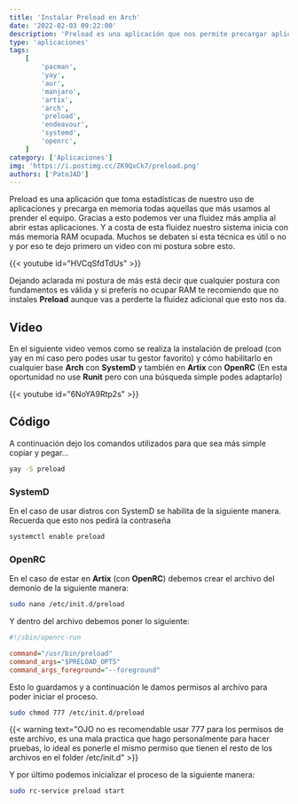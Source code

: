 ```yaml
---
title: 'Instalar Preload en Arch'
date: '2022-02-03 09:22:00'
description: 'Preload es una aplicación que nos permite precargar aplicaciones en la memoria RAM para aumentar la fluidez del sistema operativo aumentando a su vez el consumo de RAM durante el inicio.'
type: 'aplicaciones'
tags:
    [
        'pacman',
        'yay',
        'aur',
        'manjaro',
        'artix',
        'arch',
        'preload',
        'endeavour',
        'systemd',
        'openrc',
    ]
category: ['Aplicaciones']
img: 'https://i.postimg.cc/ZK9QxCk7/preload.png'
authors: ['PatoJAD']
---
```


Preload es una aplicación que toma estadísticas de nuestro uso de aplicaciones y precarga en memoria todas aquellas que más usamos al prender el equipo. Gracias a esto podemos ver una fluidez más amplia al abrir estas aplicaciones. Y a costa de esta fluidez nuestro sistema inicia con más memoria RAM ocupada. Muchos se debaten si esta técnica es útil o no y por eso te dejo primero un video con mi postura sobre esto.

{{< youtube id="HVCqSfdTdUs" >}}

Dejando aclarada mi postura de más está decir que cualquier postura con fundamentos es válida y si preferís no ocupar RAM te recomiendo que no instales **Preload** aunque vas a perderte la fluidez adicional que esto nos da.

## Video

En el siguiente video vemos como se realiza la instalación de preload (con yay en mi caso pero podes usar tu gestor favorito) y cómo habilitarlo en cualquier base **Arch** con **SystemD** y también en **Artix** con **OpenRC** (En esta oportunidad no use **Runit** pero con una búsqueda simple podes adaptarlo)

{{< youtube id="6NoYA9Rtp2s" >}}

## Código

A continuación dejo los comandos utilizados para que sea más simple copiar y pegar…

```bash
yay -S preload
```

### SystemD

En el caso de usar distros con SystemD se habilita de la siguiente manera. Recuerda que esto nos pedirá la contraseña

```bash
systemctl enable preload
```

### OpenRC

En el caso de estar en **Artix** (con **OpenRC**) debemos crear el archivo del demonio de la siguiente manera:

```bash
sudo nano /etc/init.d/preload
```

Y dentro del archivo debemos poner lo siguiente:

```cfg
#!/sbin/openrc-run

command="/usr/bin/preload"
command_args="$PRELOAD_OPTS"
command_args_foreground="--foreground"
```

Esto lo guardamos y a continuación le damos permisos al archivo para poder iniciar el proceso.

```bash
sudo chmod 777 /etc/init.d/preload
```

{{< warning text="OJO no es recomendable usar 777 para los permisos de este archivo, es una mala practica que hago personalmente para hacer pruebas, lo ideal es ponerle el mismo permiso que tienen el resto de los archivos en el folder /etc/init.d" >}}

Y por último podemos inicializar el proceso de la siguiente manera:

```bash
sudo rc-service preload start
```
